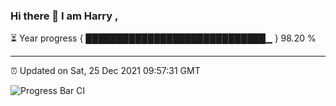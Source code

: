 ### Hi there 👋 I am Harry , 

⏳ Year progress { █████████████████████████████▁ } 98.20 %

---

⏰ Updated on Sat, 25 Dec 2021 09:57:31 GMT

![Progress Bar CI](https://github.com/duykhang68/duykhang68/workflows/Progress%20Bar%20CI/badge.svg)
